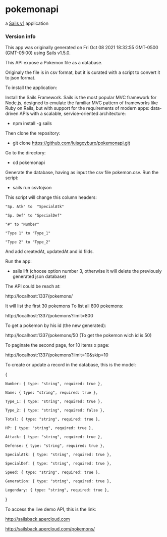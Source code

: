 # pokemonapi

a [Sails v1](https://sailsjs.com) application


### Version info

This app was originally generated on Fri Oct 08 2021 18:32:55 GMT-0500 (GMT-05:00) using Sails v1.5.0.

This API expose a Pokemon file as a database.

Originaly the file is in csv format, but it is curated with a script to convert it to json format.


To install the application:

Install the Sails Framework. Sails is the most popular MVC framework for Node.js, designed to emulate the familiar MVC pattern of frameworks like Ruby on Rails, but with support for the requirements of modern apps: data-driven APIs with a scalable, service-oriented architecture:

 - npm install -g sails

Then clone the repository:

 - git clone https://github.com/luisgoyburo/pokemonapi.git

Go to the directory:

 - cd pokemonapi

Generate the database, having as input the csv file pokemon.csv. Run the script:

 - sails run csvtojson

This script will change this column headers:

    "Sp. Atk" to  "SpecialAtk"

    "Sp. Def" to "SpecialDef"

    "#" to "Number"

    "Type 1" to "Type_1"

    "Type 2" to "Type_2"

And add createdAt, updatedAt and id filds.

Run the app:

 - sails lift (choose option number 3, otherwise it will delete the previously generated json database)


The API could be reach at:

http://localhost:1337/pokemons/

It will list the first 30 pokemons
To list all 800 pokemons:

http://localhost:1337/pokemons?limit=800

To get a pokemon by his id (the new generated):

http://localhost:1337/pokemons/50
(To get the pokemon wich id is 50)

To paginate the second page, for 10 items x page:

http://localhost:1337/pokemons?limit=10&skip=10

To create or update a record in the database, this is the model:

{

    Number: { type: "string", required: true },

    Name: { type: "string", required: true },

    Type_1: { type: "string", required: true },

    Type_2: { type: "string", required: false },

    Total: { type: "string", required: true },

    HP: { type: "string", required: true },

    Attack: { type: "string", required: true },

    Defense: { type: "string", required: true },

    SpecialAtk: { type: "string", required: true },

    SpecialDef: { type: "string", required: true },

    Speed: { type: "string", required: true },

    Generation: { type: "string", required: true },

    Legendary: { type: "string", required: true },

}

To access the live demo API, this is the link:

http://sailsback.apercloud.com

http://sailsback.apercloud.com/pokemons/



